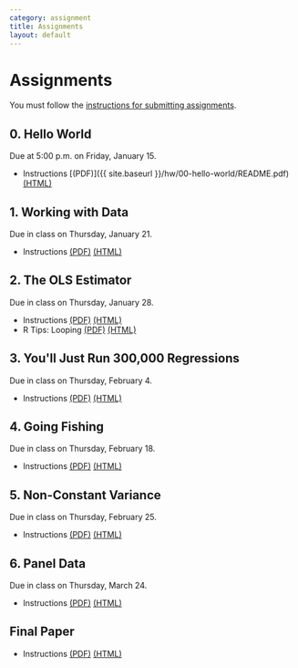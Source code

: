 ```yaml
---
category: assignment
title: Assignments
layout: default
---
```


<h1 class="page-title">Assignments</h1>

You must follow the [instructions for submitting assignments]({{site.baseurl}}/submission-instructions.pdf).


## 0. Hello World

Due at 5:00 p.m. on Friday, January 15.

* Instructions [(PDF)]({{ site.baseurl }}/hw/00-hello-world/README.pdf) [(HTML)]({{site.baseurl}}/hw/00-hello-world/README.html)


## 1. Working with Data

Due in class on Thursday, January 21.

* Instructions [(PDF)]({{site.baseurl}}/hw/01-data/README.pdf) [(HTML)]({{site.baseurl}}/hw/01-data/README.html)


## 2. The OLS Estimator

Due in class on Thursday, January 28.

* Instructions [(PDF)]({{site.baseurl}}/hw/02-ols/README.pdf) [(HTML)]({{site.baseurl}}/hw/02-ols/README.html)
* R Tips: Looping [(PDF)]({{site.baseurl}}/hw/02-ols/for-and-foreach.pdf) [(HTML)]({{site.baseurl}}/hw/02-ols/for-and-foreach.html)


## 3. You'll Just Run 300,000 Regressions

Due in class on Thursday, February 4.

* Instructions [(PDF)]({{site.baseurl}}/hw/03-p-hacking/README.pdf) [(HTML)]({{site.baseurl}}/hw/03-p-hacking/README.html)


## 4. Going Fishing

Due in class on Thursday, February 18.

* Instructions [(PDF)]({{site.baseurl}}/hw/04-specification/README.pdf) [(HTML)]({{site.baseurl}}/hw/04-specification/README.html)


## 5. Non-Constant Variance

Due in class on Thursday, February 25.

* Instructions [(PDF)]({{site.baseurl}}/hw/05-ncv/README.pdf) [(HTML)]({{site.baseurl}}/hw/05-ncv/README.html)


## 6. Panel Data

Due in class on Thursday, March 24.

* Instructions [(PDF)]({{site.baseurl}}/hw/06-panel/README.pdf) [(HTML)]({{site.baseurl}}/hw/06-panel/README.html)


## Final Paper

* Instructions [(PDF)]({{site.baseurl}}/hw/final-paper/README.pdf) [(HTML)]({{site.baseurl}}/hw/final-paper/README.html)

